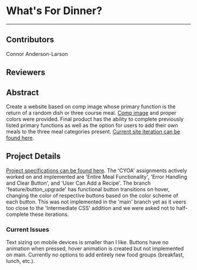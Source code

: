 # What's For Dinner?
---

## Contributors  
Connor Anderson-Larson

## Reviewers  


## Abstract  
Create a website based on comp image whose primary function is the return of a random dish or three course meal. [Comp image](https://frontend.turing.io/projects/module-1/assets/dinner/dinner_0.png) and proper colors were provided. Final product has the ability to complete previously listed primary functions as well as the option for users to add their own meals to the three meal categories present. [Current site iteration can be found here](https://connorandersonlarson.github.io/whats-for-dinner/).  

## Project Details
[Project specifications can be found here](https://frontend.turing.io/projects/module-1/dinner.html). The 'CYOA' assignments actively worked on and implemented are 'Entire Meal Functionality', 'Error Handling and Clear Button', and 'User Can Add a Recipe'. The branch 'feature/button_upgrade' has functional button transitions on hover, changing the color of respective buttons based on the color scheme of each button. This was not implemented in the 'main' branch yet as it veers too close to the 'Intermediate CSS' addition and we were asked not to half-complete these iterations.

### Current Issues   
Text sizing on mobile devices is smaller than I like. Buttons have no animation when pressed, hover animation is created but not implemented on main. Currently no options to add entirely new food groups (breakfast, lunch, etc.).


